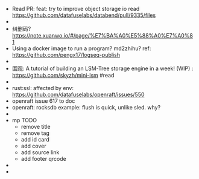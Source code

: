 - Read PR: feat: try to improve object storage io read https://github.com/datafuselabs/databend/pull/9335/files
-
- 纠删码? https://note.xuanwo.io/#/page/%E7%BA%A0%E5%88%A0%E7%A0%81
- Using a docker image to run a program? md2zhihu? ref: https://github.com/pengx17/logseq-publish
-
- 围观: A tutorial of building an LSM-Tree storage engine in a week! (WIP) : https://github.com/skyzh/mini-lsm #read
-
- rust:ssl: affected by env:  https://github.com/datafuselabs/openraft/issues/550
- openraft issue 617 to doc
- openraft: rocksdb example: flush is quick, unlike sled. why?
-
- mp TODO
	- remove title
	- remove tag
	- add id card
	- add cover
	- add source link
	- add footer qrcode
-
-